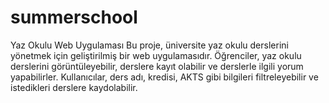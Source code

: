 # summerschool
Yaz Okulu Web Uygulaması
Bu proje, üniversite yaz okulu derslerini yönetmek için geliştirilmiş bir web uygulamasıdır. Öğrenciler, yaz okulu derslerini görüntüleyebilir, derslere kayıt olabilir ve derslerle ilgili yorum yapabilirler. Kullanıcılar, ders adı, kredisi, AKTS gibi bilgileri filtreleyebilir ve istedikleri derslere kaydolabilir.
